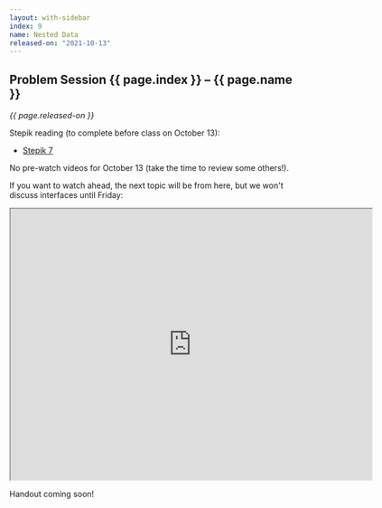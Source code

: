 ```yaml
---
layout: with-sidebar
index: 9
name: Nested Data
released-on: "2021-10-13"
---
```


## Problem Session {{ page.index }} – {{ page.name }}

_{{ page.released-on }}_

Stepik reading (to complete before class on October 13):
- [Stepik 7](https://stepik.org/lesson/584041/step/10?unit=578810)

No pre-watch videos for October 13 (take the time to review some others!).

If you want to watch ahead, the next topic will be from here, but we won't
discuss interfaces until Friday:

<iframe src="https://drive.google.com/file/d/1FsiNPr6N5yiFymHtwCdDHYHt03mWNw_Q/preview" width="640" height="480" allow="autoplay"></iframe>

Handout coming soon!
